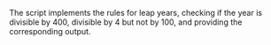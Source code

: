 The script implements the rules for leap years, checking if the year is divisible by 400, divisible by 4 but not by 100, and providing the corresponding output.
